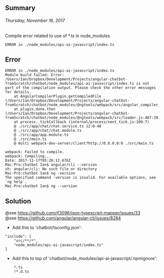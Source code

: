 
## Summary  
###### Thursday, November 16, 2017  


Compile error related to use of *.ts in node_modules

```  
ERROR in ./node_modules/api-ai-javascript/index.ts  
```  


## Error  

```  
ERROR in ./node_modules/api-ai-javascript/index.ts  
Module build failed: Error: /Users/Ian/Dropbox/Development/Projects/angular-chatbot-fromScratch/chatbot/node_modules/api-ai-javascript/index.ts is not part of the compilation output. Please check the other error messages for details.  
    at AngularCompilerPlugin.getCompiledFile (/Users/Ian/Dropbox/Development/Projects/angular-chatbot-fromScratch/chatbot/node_modules/@ngtools/webpack/src/angular_compiler_plugin.js:629:23)  
    at plugin.done.then (/Users/Ian/Dropbox/Development/Projects/angular-chatbot-fromScratch/chatbot/node_modules/@ngtools/webpack/src/loader.js:467:39)  
    at process._tickCallback (internal/process/next_tick.js:109:7)  
    @ ./src/app/chat/chat.service.ts 12:0-48  
    @ ./src/app/chat/chat.module.ts  
    @ ./src/app/app.module.ts  
    @ ./src/main.ts  
    @ multi webpack-dev-server/client?http://0.0.0.0:0 ./src/main.ts  

webpack: Failed to compile.  
webpack: Compiling...  
Date: 2017-11-17T05:26:12.676Z  
Mac-Pro:chatbot Ian$ angular/cli --version  
sh: angular/cli: No such file or directory  
Mac-Pro:chatbot Ian$ ng -version  
The specified command -version is invalid. For available options, see `ng help`.  
Mac-Pro:chatbot Ian$ ng --version  
```  


## Solution  

@see  https://github.com/jf3096/json-typescript-mapper/issues/33  
@see  https://github.com/angular/angular-cli/issues/8284  

- Add this to 'chatbot/tsconfig.json':  

```  
"include": [  
    "src/**/*",  
    "node_modules/api-ai-javascript/index.ts"  
]
```  

- Add this to top of 'chatbot/node_modules/api-ai-javascript/.npmignore':  

```  
    *.ts  
    !*.d.ts  
```